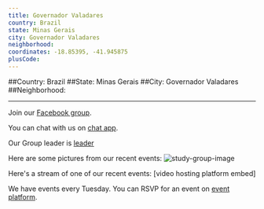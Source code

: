 ```yaml
---
title: Governador Valadares
country: Brazil
state: Minas Gerais
city: Governador Valadares
neighborhood: 
coordinates: -18.85395, -41.945875
plusCode:
---
```


##Country: Brazil
##State: Minas Gerais
##City: Governador Valadares
##Neighborhood: 
*****
Join our [Facebook group](https://www.facebook.com/groups/free.code.camp.governadorvaladares).

You can chat with us on [chat app]().

Our Group leader is [leader]()

Here are some pictures from our recent events:
![study-group-image]()

Here's a stream of one of our recent events:
[video hosting platform embed]

We have events every Tuesday. You can RSVP for an event on [event platform]().
